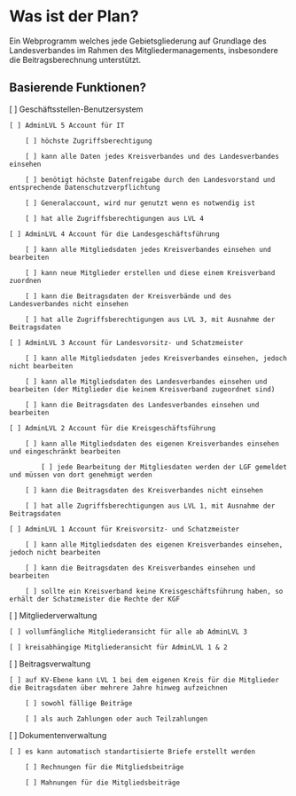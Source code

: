 # Was ist der Plan? #

Ein Webprogramm welches jede Gebietsgliederung auf Grundlage des Landesverbandes im Rahmen des Mitgliedermanagements, insbesondere die Beitragsberechnung unterstützt.

## Basierende Funktionen? ## 

[ ] Geschäftsstellen-Benutzersystem

    [ ] AdminLVL 5 Account für IT

        [ ] höchste Zugriffsberechtigung

        [ ] kann alle Daten jedes Kreisverbandes und des Landesverbandes einsehen

        [ ] benötigt höchste Datenfreigabe durch den Landesvorstand und entsprechende Datenschutzverpflichtung

        [ ] Generalaccount, wird nur genutzt wenn es notwendig ist

        [ ] hat alle Zugriffsberechtigungen aus LVL 4

    [ ] AdminLVL 4 Account für die Landesgeschäftsführung
    
        [ ] kann alle Mitgliedsdaten jedes Kreisverbandes einsehen und bearbeiten

        [ ] kann neue Mitglieder erstellen und diese einem Kreisverband zuordnen

        [ ] kann die Beitragsdaten der Kreisverbände und des Landesverbandes nicht einsehen

        [ ] hat alle Zugriffsberechtigungen aus LVL 3, mit Ausnahme der Beitragsdaten

    [ ] AdminLVL 3 Account für Landesvorsitz- und Schatzmeister

        [ ] kann alle Mitgliedsdaten jedes Kreisverbandes einsehen, jedoch nicht bearbeiten

        [ ] kann alle Mitgliedsdaten des Landesverbandes einsehen und bearbeiten (der Mitglieder die keinem Kreisverband zugeordnet sind)

        [ ] kann die Beitragsdaten des Landesverbandes einsehen und bearbeiten

    [ ] AdminLVL 2 Account für die Kreisgeschäftsführung

        [ ] kann alle Mitgliedsdaten des eigenen Kreisverbandes einsehen und eingeschränkt bearbeiten
          
            [ ] jede Bearbeitung der Mitgliesdaten werden der LGF gemeldet und müssen von dort genehmigt werden

        [ ] kann die Beitragsdaten des Kreisverbandes nicht einsehen

        [ ] hat alle Zugriffsberechtigungen aus LVL 1, mit Ausnahme der Beitragsdaten

    [ ] AdminLVL 1 Account für Kreisvorsitz- und Schatzmeister

        [ ] kann alle Mitgliedsdaten des eigenen Kreisverbandes einsehen, jedoch nicht bearbeiten

        [ ] kann die Beitragsdaten des Kreisverbandes einsehen und bearbeiten

        [ ] sollte ein Kreisverband keine Kreisgeschäftsführung haben, so erhält der Schatzmeister die Rechte der KGF

[ ] Mitgliederverwaltung

    [ ] vollumfängliche Mitgliederansicht für alle ab AdminLVL 3

    [ ] kreisabhängige Mitgliederansicht für AdminLVL 1 & 2

[ ] Beitragsverwaltung

    [ ] auf KV-Ebene kann LVL 1 bei dem eigenen Kreis für die Mitglieder die Beitragsdaten über mehrere Jahre hinweg aufzeichnen

        [ ] sowohl fällige Beiträge

        [ ] als auch Zahlungen oder auch Teilzahlungen

[ ] Dokumentenverwaltung

    [ ] es kann automatisch standartisierte Briefe erstellt werden

        [ ] Rechnungen für die Mitgliedsbeiträge

        [ ] Mahnungen für die Mitgliedsbeiträge